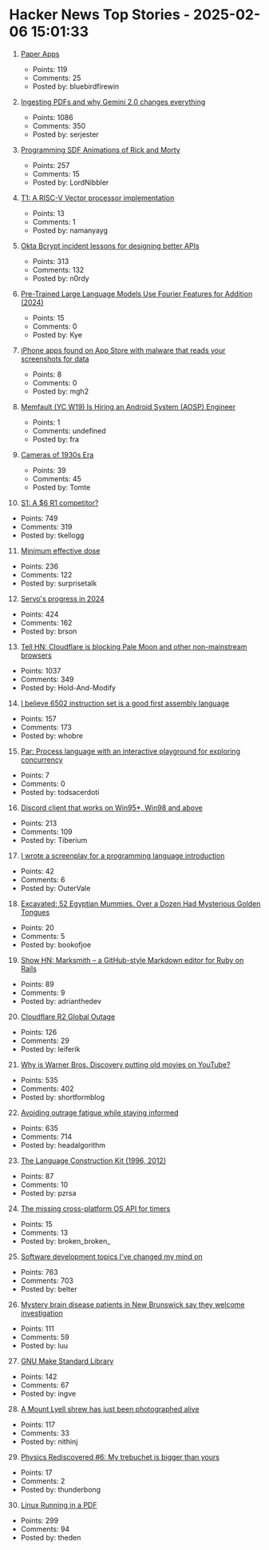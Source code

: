 # Hacker News Top Stories - 2025-02-06 15:01:33

1. [Paper Apps](https://gladdendesign.com/collections/paper-apps)
   - Points: 119
   - Comments: 25
   - Posted by: bluebirdfirewin

2. [Ingesting PDFs and why Gemini 2.0 changes everything](https://www.sergey.fyi/articles/gemini-flash-2)
   - Points: 1086
   - Comments: 350
   - Posted by: serjester

3. [Programming SDF Animations of Rick and Morty](https://danielchasehooper.com/posts/code-animated-rick/)
   - Points: 257
   - Comments: 15
   - Posted by: LordNibbler

4. [T1: A RISC-V Vector processor implementation](https://github.com/chipsalliance/t1)
   - Points: 13
   - Comments: 1
   - Posted by: namanyayg

5. [Okta Bcrypt incident lessons for designing better APIs](https://n0rdy.foo/posts/20250121/okta-bcrypt-lessons-for-better-apis/)
   - Points: 313
   - Comments: 132
   - Posted by: n0rdy

6. [Pre-Trained Large Language Models Use Fourier Features for Addition (2024)](https://arxiv.org/abs/2406.03445)
   - Points: 15
   - Comments: 0
   - Posted by: Kye

7. [iPhone apps found on App Store with malware that reads your screenshots for data](https://9to5mac.com/2025/02/05/iphone-apps-on-app-store-malware-reads-screenshots/)
   - Points: 8
   - Comments: 0
   - Posted by: mgh2

8. [Memfault (YC W19) Is Hiring an Android System (AOSP) Engineer](https://jobs.lever.co/memfault/1904a421-de92-46bf-8864-2965582cd6df)
   - Points: 1
   - Comments: undefined
   - Posted by: fra

9. [Cameras of 1930s Era](https://licm.org.uk/livingImage/1930Room.html)
   - Points: 39
   - Comments: 45
   - Posted by: Tomte

10. [S1: A $6 R1 competitor?](https://timkellogg.me/blog/2025/02/03/s1)
   - Points: 749
   - Comments: 319
   - Posted by: tkellogg

11. [Minimum effective dose](https://winnielim.org/journal/minimum-effective-dose/)
   - Points: 236
   - Comments: 122
   - Posted by: surprisetalk

12. [Servo's progress in 2024](https://servo.org/blog/2025/01/31/servo-in-2024/)
   - Points: 424
   - Comments: 162
   - Posted by: brson

13. [Tell HN: Cloudflare is blocking Pale Moon and other non-mainstream browsers](undefined)
   - Points: 1037
   - Comments: 349
   - Posted by: Hold-And-Modify

14. [I believe 6502 instruction set is a good first assembly language](https://nemanjatrifunovic.substack.com/p/6502-is-a-good-starting-point-for)
   - Points: 157
   - Comments: 173
   - Posted by: whobre

15. [Par: Process language with an interactive playground for exploring concurrency](https://github.com/faiface/par-lang)
   - Points: 7
   - Comments: 0
   - Posted by: todsacerdoti

16. [Discord client that works on Win95*, Win98 and above](https://github.com/DiscordMessenger/dm)
   - Points: 213
   - Comments: 109
   - Posted by: Tiberium

17. [I wrote a screenplay for a programming language introduction](https://jan.miksovsky.com/)
   - Points: 42
   - Comments: 6
   - Posted by: OuterVale

18. [Excavated: 52 Egyptian Mummies. Over a Dozen Had Mysterious Golden Tongues](https://www.popularmechanics.com/science/archaeology/a63412049/golden-mummy-tongues/)
   - Points: 20
   - Comments: 5
   - Posted by: bookofjoe

19. [Show HN: Marksmith – a GitHub-style Markdown editor for Ruby on Rails](https://avohq.io/blog/ruby-on-rails-markdown-editor-marksmith)
   - Points: 89
   - Comments: 9
   - Posted by: adrianthedev

20. [Cloudflare R2 Global Outage](https://www.cloudflarestatus.com)
   - Points: 126
   - Comments: 29
   - Posted by: leiferik

21. [Why is Warner Bros. Discovery putting old movies on YouTube?](https://tedium.co/2025/02/05/warner-bros-youtube-full-movie-releases/)
   - Points: 535
   - Comments: 402
   - Posted by: shortformblog

22. [Avoiding outrage fatigue while staying informed](https://www.scientificamerican.com/podcast/episode/how-to-avoid-outrage-fatigue-and-tune-in-without-burning-out/)
   - Points: 635
   - Comments: 714
   - Posted by: headalgorithm

23. [The Language Construction Kit (1996, 2012)](https://www.zompist.com/kit.html)
   - Points: 87
   - Comments: 10
   - Posted by: pzrsa

24. [The missing cross-platform OS API for timers](https://gaultier.github.io/blog/the_missing_cross_platform_os_api_for_timers.html)
   - Points: 15
   - Comments: 13
   - Posted by: broken_broken_

25. [Software development topics I've changed my mind on](https://chriskiehl.com/article/thoughts-after-10-years)
   - Points: 763
   - Comments: 703
   - Posted by: belter

26. [Mystery brain disease patients in New Brunswick say they welcome investigation](https://www.ctvnews.ca/atlantic/new-brunswick/article/good-first-step-nb-mystery-brain-disease-patients-welcome-new-investigation/)
   - Points: 111
   - Comments: 59
   - Posted by: luu

27. [GNU Make Standard Library](https://gmsl.jgc.org/)
   - Points: 142
   - Comments: 67
   - Posted by: ingve

28. [A Mount Lyell shrew has just been photographed alive](https://www.sfgate.com/bayarea/article/elusive-california-mammal-photographed-20040772.php)
   - Points: 117
   - Comments: 33
   - Posted by: nithinj

29. [Physics Rediscovered #6: My trebuchet is bigger than yours](https://michaeldominik.substack.com/p/physics-rediscovered-interlude-my)
   - Points: 17
   - Comments: 2
   - Posted by: thunderbong

30. [Linux Running in a PDF](https://linux.doompdf.dev/linux.pdf)
   - Points: 299
   - Comments: 94
   - Posted by: theden

